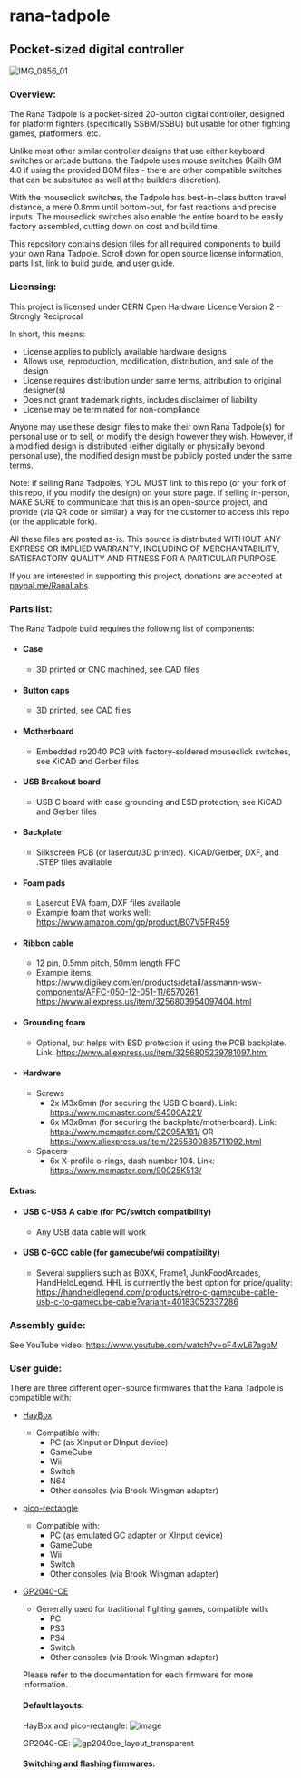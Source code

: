 # rana-tadpole
## Pocket-sized digital controller
![IMG_0856_01](https://github.com/rana-sylvatica/rana-tadpole/assets/95242582/c3fc73cc-1a0c-49a2-8b72-7b2aa71d1f71)

### Overview:

The Rana Tadpole is a pocket-sized 20-button digital controller, designed for platform fighters (specifically SSBM/SSBU) but usable for other fighting games, platformers, etc.

Unlike most other similar controller designs that use either keyboard switches or arcade buttons, the Tadpole uses mouse switches (Kailh GM 4.0 if using the provided BOM files - there are other compatible switches that can be subsituted as well at the builders discretion).

With the mouseclick switches, the Tadpole has best-in-class button travel distance, a mere 0.8mm until bottom-out, for fast reactions and precise inputs.  The mouseclick switches also enable the entire board to be easily factory assembled, cutting down on cost and build time.

This repository contains design files for all required components to build your own Rana Tadpole.  Scroll down for open source license information, parts list, link to build guide, and user guide.


### Licensing:

This project is licensed under CERN Open Hardware Licence Version 2 - Strongly Reciprocal

In short, this means:
 - License applies to publicly available hardware designs
 - Allows use, reproduction, modification, distribution, and sale of the design
 - License requires distribution under same terms, attribution to original designer(s)
 - Does not grant trademark rights, includes disclaimer of liability
 - License may be terminated for non-compliance

Anyone may use these design files to make their own Rana Tadpole(s) for personal use or to sell, or modify the design however they wish.
However, if a modified design is distributed (either digitally or physically beyond personal use), the modified design must be publicly posted under the same terms.

Note: if selling Rana Tadpoles, YOU MUST link to this repo (or your fork of this repo, if you modify the design) on your store page.  If selling in-person, MAKE SURE to communicate that this is an open-source project, and provide (via QR code or similar) a way for the customer to access this repo (or the applicable fork).

All these files are posted as-is. This source is distributed WITHOUT ANY EXPRESS OR IMPLIED WARRANTY, INCLUDING OF MERCHANTABILITY, SATISFACTORY QUALITY AND FITNESS FOR A PARTICULAR PURPOSE. 

If you are interested in supporting this project, donations are accepted at [paypal.me/RanaLabs](https://www.paypal.me/RanaLabs).

### Parts list:

The Rana Tadpole build requires the following list of components:
 - #### Case
   - 3D printed or CNC machined, see CAD files
 - #### Button caps
   - 3D printed, see CAD files
 - #### Motherboard
   - Embedded rp2040 PCB with factory-soldered mouseclick switches, see KiCAD and Gerber files
 - #### USB Breakout board
   - USB C board with case grounding and ESD protection, see KiCAD and Gerber files
 - #### Backplate
   - Silkscreen PCB (or lasercut/3D printed). KiCAD/Gerber, DXF, and .STEP files available
 - #### Foam pads
   - Lasercut EVA foam, DXF files available
   - Example foam that works well: https://www.amazon.com/gp/product/B07V5PR459
 - ####  Ribbon cable
   - 12 pin, 0.5mm pitch, 50mm length FFC
   - Example items: https://www.digikey.com/en/products/detail/assmann-wsw-components/AFFC-050-12-051-11/6570261, https://www.aliexpress.us/item/3256803954097404.html
 - #### Grounding foam
   - Optional, but helps with ESD protection if using the PCB backplate.  Link: https://www.aliexpress.us/item/3256805239781097.html 
 - #### Hardware
   - Screws
     - 2x M3x6mm (for securing the USB C board).  Link: https://www.mcmaster.com/94500A221/
     - 6x M3x8mm (for securing the backplate/motherboard).  Link: https://www.mcmaster.com/92095A181/ OR https://www.aliexpress.us/item/2255800885711092.html
   - Spacers
     - 6x X-profile o-rings, dash number 104.  Link: https://www.mcmaster.com/90025K513/

#### Extras: 
 - #### USB C-USB A cable (for PC/switch compatibility)
   - Any USB data cable will work
 - #### USB C-GCC cable (for gamecube/wii compatibility)
   - Several suppliers such as B0XX, Frame1, JunkFoodArcades, HandHeldLegend.  HHL is currrently the best option for price/quality: https://handheldlegend.com/products/retro-c-gamecube-cable-usb-c-to-gamecube-cable?variant=40183052337286


### Assembly guide:

See YouTube video: https://www.youtube.com/watch?v=oF4wL67agoM

### User guide:

There are three different open-source firmwares that the Rana Tadpole is compatible with: 
 - [HayBox](https://github.com/JonnyHaystack/HayBox)
   - Compatible with:
     - PC (as XInput or DInput device)
     - GameCube
     - Wii
     - Switch
     - N64
     - Other consoles (via Brook Wingman adapter)
 - [pico-rectangle](https://github.com/JulienBernard3383279/pico-rectangle)
   - Compatible with:
     - PC (as emulated GC adapter or XInput device)
     - GameCube
     - Wii
     - Switch
     - Other consoles (via Brook Wingman adapter)
 - [GP2040-CE](https://gp2040-ce.info/#/README)
   - Generally used for traditional fighting games, compatible with:
     - PC
     - PS3
     - PS4
     - Switch
     - Other consoles (via Brook Wingman adapter)
    
    Please refer to the documentation for each firmware for more information.

   #### Default layouts:

   HayBox and pico-rectangle:
   ![image](https://github.com/rana-sylvatica/rana-tadpole/assets/95242582/e95436c3-5200-4ed7-9cd4-ecb75c6fb41b)


   GP2040-CE:
   ![gp2040ce_layout_transparent](https://github.com/rana-sylvatica/rana-tadpole/assets/95242582/06dbd2a9-58ea-40de-8402-7957c34bada1)

   #### Switching and flashing firmwares:


